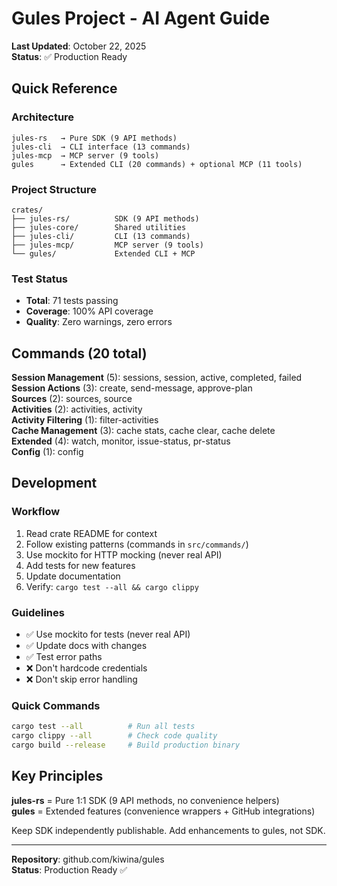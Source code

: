 # Gules Project - AI Agent Guide

**Last Updated**: October 22, 2025  
**Status**: ✅ Production Ready

## Quick Reference

### Architecture
```
jules-rs   → Pure SDK (9 API methods)
jules-cli  → CLI interface (13 commands)
jules-mcp  → MCP server (9 tools)
gules      → Extended CLI (20 commands) + optional MCP (11 tools)
```

### Project Structure
```
crates/
├── jules-rs/          SDK (9 API methods)
├── jules-core/        Shared utilities
├── jules-cli/         CLI (13 commands)
├── jules-mcp/         MCP server (9 tools)
└── gules/             Extended CLI + MCP
```

### Test Status
- **Total**: 71 tests passing
- **Coverage**: 100% API coverage
- **Quality**: Zero warnings, zero errors

## Commands (20 total)

**Session Management** (5): sessions, session, active, completed, failed  
**Session Actions** (3): create, send-message, approve-plan  
**Sources** (2): sources, source  
**Activities** (2): activities, activity  
**Activity Filtering** (1): filter-activities  
**Cache Management** (3): cache stats, cache clear, cache delete  
**Extended** (4): watch, monitor, issue-status, pr-status  
**Config** (1): config

## Development

### Workflow

1. Read crate README for context
2. Follow existing patterns (commands in `src/commands/`)
3. Use mockito for HTTP mocking (never real API)
4. Add tests for new features
5. Update documentation
6. Verify: `cargo test --all && cargo clippy`

### Guidelines

- ✅ Use mockito for tests (never real API)
- ✅ Update docs with changes
- ✅ Test error paths
- ❌ Don't hardcode credentials
- ❌ Don't skip error handling

### Quick Commands

```bash
cargo test --all          # Run all tests
cargo clippy --all        # Check code quality
cargo build --release     # Build production binary
```

## Key Principles

**jules-rs** = Pure 1:1 SDK (9 API methods, no convenience helpers)  
**gules** = Extended features (convenience wrappers + GitHub integrations)

Keep SDK independently publishable. Add enhancements to gules, not SDK.

---

**Repository**: github.com/kiwina/gules  
**Status**: Production Ready ✅
